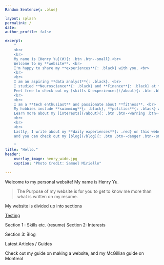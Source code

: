 ```yaml
---
Random Sentence{: .blue}

layout: splash
permalink: /
date:
author_profile: false

excerpt: 
    "
    <br>
    <br>
    My name is [Henry Yu](#){: .btn .btn--small}.<br>
    Welcome to my **website**. <br>
    I'm happy to share my **experiences**{: .black} with you. <br>
    <br> 
    <br>
    I am an aspiring **data analyst**{: .black}. <br>
    I studied **Neuroscience**{: .black} and **Finance**{: .black} at **McGill University**{: #red .red}<br>
    Feel free to check out my [skills & experiences](/about){: .btn .btn--success .btn--small}<br>
    <br>
    <br>
    I am a **tech enthusiast** and passionate about **fitness**. <br>
    My hobbies include **swimming**{: .black}, **politics**{: .black} and **economics**{: .black}. <br> 
    Learn more about my [interests](/about){: .btn .btn--warning .btn--small}<br>
    <br>
    <br>
    <br>
    Lastly, I write about my **daily experiences**{: .red} on this website, <br>
    and you can check out my [blog](/blog){: .btn .btn--danger .btn--small}<br>
    
    "
title: "Hello."
header:
    overlay_image: henry_wide.jpg
    caption: "Photo Credit: Samuel Miriello"
    
---
```


Welcome to my personal website! My name is Henry Yu.

> The Purpose of my website is for you to get to know me more than what is written on my resume. 

My website is divided up into sections 
<!-- 3 section gallary etc. Splash photos for each -->
[Testing](http://www.google.ca)

Section 1 : Skills etc. (resume)
Section 2: Interests 

Section 3: Blog 

Latest Articles / Guides 

Check out my guide on making a website, and my McGillian guide on Montreal



<!--
{% include base_path %}

<h3 class="archive__subtitle">{{ site.data.ui-text[site.locale].recent_posts }}</h3>

{% for post in paginator.posts %}
  {% include archive-single.html %}
{% endfor %}

{% include paginator.html %}
-->
